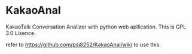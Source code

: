 # KakaoAnal
KakaoTalk Conversation Analizer with python web apllication.
This is GPL 3.0 Lisence.


refer to https://github.com/psj8252/KakaoAnal/wiki to use this.

